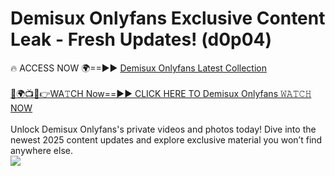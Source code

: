 # Demisux Onlyfans Exclusive Content Leak - Fresh Updates! (d0p04)

🔥 ACCESS NOW 🌍==►► <a href="https://tinyurl.com/kvy9nzfs" rel="nofollow">Demisux Onlyfans Latest Collection</a>
<br><br>
[🔴🌍📺📱👉WA𝚃CH Now==►► CLICK HERE TO Demisux Onlyfans 𝚆𝙰𝚃𝙲𝙷 NOW](https://tinyurl.com/kvy9nzfs)
<br><br>
Unlock Demisux Onlyfans's private videos and photos today! Dive into the newest 2025 content updates and explore exclusive material you won’t find anywhere else.
<br>
<a href="https://tinyurl.com/kvy9nzfs" rel="nofollow" data-target="animated-image.originalLink"><img src="https://camo.githubusercontent.com/8a4f000d20f83aca3bf7ec5f350d767afa0574a8a352519fd8cfa583a6f93a33/68747470733a2f2f692e696d6775722e636f6d2f644a486b345a712e676966" data-canonical-src="https://i.imgur.com/dJHk4Zq.gif" style="max-width: 100%; display: inline-block;" data-target="animated-image.originalImage"></a>
<br>
